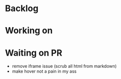 # Backlog

# Working on

# Waiting on PR
- remove iframe issue (scrub all html from markdown)
- make hover not a pain in my ass